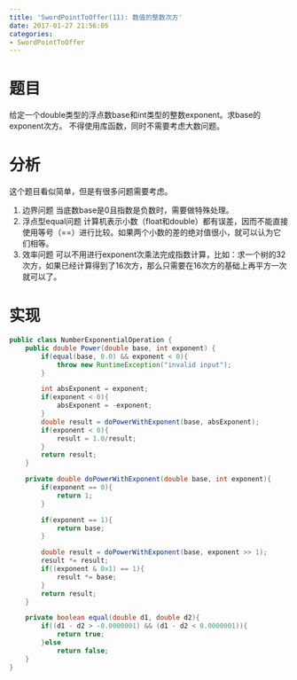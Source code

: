 ```yaml
---
title: 'SwordPointToOffer(11): 数值的整数次方'
date: 2017-01-27 21:56:05
categories:
- SwordPointToOffer
---
```


# 题目
给定一个double类型的浮点数base和int类型的整数exponent。求base的exponent次方。
不得使用库函数，同时不需要考虑大数问题。

# 分析
这个题目看似简单，但是有很多问题需要考虑。
1. 边界问题
	当底数base是0且指数是负数时，需要做特殊处理。
2. 浮点型equal问题
	计算机表示小数（float和double）都有误差，因而不能直接使用等号（==）进行比较。如果两个小数的差的绝对值很小，就可以认为它们相等。
3. 效率问题
	可以不用进行exponent次乘法完成指数计算，比如：求一个树的32次方，如果已经计算得到了16次方，那么只需要在16次方的基础上再平方一次就可以了。

# 实现
```java
public class NumberExponentialOperation {
    public double Power(double base, int exponent) {
        if(equal(base, 0.0) && exponent < 0){
            throw new RuntimeException("invalid input");
        }

        int absExponent = exponent;
        if(exponent < 0){
            absExponent = -exponent;
        }
        double result = doPowerWithExponent(base, absExponent);
        if(exponent < 0){
            result = 1.0/result;
        }
        return result;
    }

    private double doPowerWithExponent(double base, int exponent){
        if(exponent == 0){
            return 1;
        }

        if(exponent == 1){
            return base;
        }

        double result = doPowerWithExponent(base, exponent >> 1);
        result *= result;
        if((exponent & 0x1) == 1){
            result *= base;
        }
        return result;
    }

    private boolean equal(double d1, double d2){
        if((d1 - d2 > -0.0000001) && (d1 - d2 < 0.0000001)){
            return true;
        }else
            return false;
    }
}
```